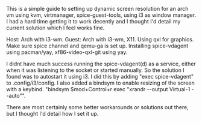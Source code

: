 This is a simple guide to setting up dynamic screen resolution for an arch vm using kvm, virtmanager, spice-guest-tools, using i3 as window manager. I had a hard time getting it to work decently and I thought I'd detail my current solution which I feel works fine. 

Host: Arch with i3-wm. 
Guest: Arch with i3-wm, X11. Using qxl for graphics. Make sure spice channel and qemu-ga is set up. 
Installing spice-vdagent using pacman/yay, xf86-video-qxl-git using yay.  

I didnt have much success running the spice-vdagent(d) as a service, either when it was listening to the socket or started manually. So the solution I found was to autostart it using i3. I did this by adding "exec spice-vdagent" to .config/i3/config. I also added a bindsym to enable resizing of the screen with a keybind. "bindsym $mod+Control+r exec "xrandr --output Virtual-1 --auto"".

There are most certainly some better workarounds or solutions out there, but I thought I'd detail how I set it up.
